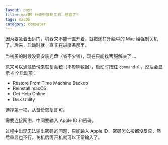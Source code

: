 ```yaml
---
layout: post
title: macOS 升级中强制关机，悲剧了！
tags: macOS
category: computer
---
```




因为要急着出远门，机器又不能一直开着，就把还在升级中的 Mac 给强制关机了。后来，启动时就一直卡在进度条那里。

当初买的时候没要安装光盘（省不少钱），现在只能找客服解决了 ...

原来可以通过备份来恢复系统（不影响数据），启动时按住 `command+R` ，然后会显示 4 个启动项：

* Restore From Time Machine Backup
* Reinstall macOS
* Get Help Online
* Disk Utility

选择第一项，从备份恢复即可。

需要连接网络，中间要输入 Apple ID 和密码。

过程中出现无法输出密码的问题，只能输入 Apple ID，密码怎么按都没反应，然后重启也不行，关机后再开机就可以正常输入了。



